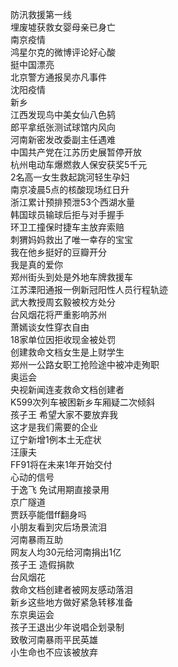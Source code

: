 防汛救援第一线  
埋废墟获救女婴母亲已身亡  
南京疫情  
鸿星尔克的微博评论好心酸  
挺中国漂亮  
北京警方通报吴亦凡事件  
沈阳疫情  
新乡  
江西发现鸟中美女仙八色鸫  
郎平拿纸张测试球馆内风向  
河南新密发改委副主任遇难  
中国共产党在江苏历史展暂停开放  
杭州电动车爆燃救人保安获奖5千元  
2名高一女生救起跳河轻生孕妇  
南京凌晨5点的核酸现场红日升  
浙江累计预排预泄53个西湖水量  
韩国球员输球后拒与对手握手  
环卫工撞保时捷车主放弃索赔  
刺猬妈妈救出了唯一幸存的宝宝  
我在他乡挺好的豆瓣开分  
我是真的爱你  
郑州街头到处是外地车牌救援车  
江苏溧阳通报一例新冠阳性人员行程轨迹  
武大教授周玄毅被校方处分  
台风烟花将严重影响苏州  
萧嫣谈女性穿衣自由  
18家单位因拒收现金被处罚  
创建救命文档女生是上财学生  
郑州一公路女职工抢险途中被冲走殉职  
奥运会  
央视新闻连麦救命文档创建者  
K599次列车被困新乡车厢疑二次倾斜  
孩子王 希望大家不要放弃我  
这才是我们需要的企业  
辽宁新增1例本土无症状  
汪康夫  
FF91将在未来1年开始交付  
心动的信号  
于逸飞 免试用期直接录用  
京广隧道  
贾跃亭能借ff翻身吗  
小朋友看到灾后场景流泪  
河南暴雨互助  
网友人均30元给河南捐出1亿  
孩子王 造假捐款  
台风烟花  
救命文档创建者被网友感动落泪  
新乡这些地方做好紧急转移准备  
东京奥运会  
孩子王退出少年说唱企划录制  
致敬河南暴雨平民英雄  
小生命也不应该被放弃  
